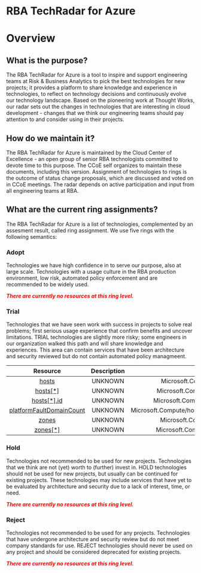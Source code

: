 
RBA TechRadar for Azure
=======================

# Overview

## What is the purpose?


The RBA TechRadar for Azure is a tool to inspire and support engineering teams at Risk & Business Analytics to pick the best technologies for new projects; it provides a platform to share knowledge and experience in technologies, to reflect on technology decisions and continuously evolve our technology landscape.  Based on the pioneering work at Thought Works, our radar sets out the changes in technologies that are interesting in cloud development - changes that we think our engineering teams should pay attention to and consider using in their projects.
## How do we maintain it?


The RBA TechRadar for Azure is maintained by the Cloud Center of Excellence - an open group of senior RBA technologists committed to devote time to this purpose.  The CCoE self organizes to maintain these documents, including this version.  Assignment of technologies to rings is the outcome of status change proposals, which are discussed and voted on in CCoE meetings.  The radar depends on active participation and input from all engineering teams at RBA.
## What are the current ring assignments?


The RBA TechRadar for Azure is a list of technologies, complemented by an assesment result, called ring assignment.  We use five rings with the following semantics:
### Adopt


Technologies we have high confidence in to serve our purpose, also at large scale.  Technologies with a usage culture in the RBA production environment, low risk, automated policy enforcement and are recommended to be widely used.  
  
***<font color="red"> There are currently no resources at this ring level. </font>***
### Trial


Technologies that we have seen work with success in projects to solve real problems;  first serious usage experience that confirm benefits and uncover limitations.  TRIAL technologies are slightly more risky; some engineers in our organization walked this path and will share knowledge and experiences.  This area can contain services that have been architecture and security reviewed but do not contain automated policy managmeent.  

|Resource|Description|Path|Status|
| :---: | :---: | :---: | :---: |
|[hosts](https://github.com/openrba/python-azure-techradar/blob/master/Microsoft.Compute/hostGroups/hosts)|UNKNOWN|Microsoft.Compute/hostGroups/hosts|TRIAL|
|[hosts[*]](https://github.com/openrba/python-azure-techradar/blob/master/Microsoft.Compute/hostGroups/hosts[*])|UNKNOWN|Microsoft.Compute/hostGroups/hosts[*]|TRIAL|
|[hosts[*].id](https://github.com/openrba/python-azure-techradar/blob/master/Microsoft.Compute/hostGroups/hosts[*].id)|UNKNOWN|Microsoft.Compute/hostGroups/hosts[*].id|TRIAL|
|[platformFaultDomainCount](https://github.com/openrba/python-azure-techradar/blob/master/Microsoft.Compute/hostGroups/platformFaultDomainCount)|UNKNOWN|Microsoft.Compute/hostGroups/platformFaultDomainCount|TRIAL|
|[zones](https://github.com/openrba/python-azure-techradar/blob/master/Microsoft.Compute/hostGroups/zones)|UNKNOWN|Microsoft.Compute/hostGroups/zones|TRIAL|
|[zones[*]](https://github.com/openrba/python-azure-techradar/blob/master/Microsoft.Compute/hostGroups/zones[*])|UNKNOWN|Microsoft.Compute/hostGroups/zones[*]|TRIAL|

### Hold


Technologies not recommended to be used for new projects. Technologies that we think are not (yet) worth to (further) invest in.  HOLD technologies should not be used for new projects, but usually can be continued for existing projects.  These technologies may include services that have yet to be evaluated by architecture and security due to a lack of interest, time, or need.  
  
***<font color="red"> There are currently no resources at this ring level. </font>***
### Reject


Technologies not recommended to be used for any projects. Technologies that have undergone architecture and security review but do not meet company standards for use.  REJECT technologies should never be used on any project and should be considered deprecated for existing projects.  
  
***<font color="red"> There are currently no resources at this ring level. </font>***